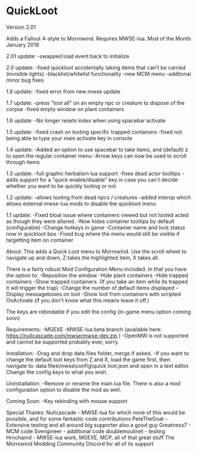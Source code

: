 # QuickLoot
Version 2.01

Adds a Fallout 4-style to Morrowind. Requires MWSE-lua.
Mod of the Month January 2019

2.01 update:
-swapped load event back to initialize

2.0 update:
-fixed quickloot accidentally taking items that can't be carried (invisible lights)
-blacklist/whitelist functionality
-new MCM menu
-additonal minor bug fixes

1.8 update:
-fixed error from new mwse update

1.7 update:
-press "loot all" on an empty npc or creature to dispose of the corpse
-fixed empty window on plant containers

1.6 update:
-No longer resets index when using spacebar activate

1.5 update:
-fixed crash on looting specific trapped containers
-fixed not being able to type your main activate key in console

1.4 update:
-Added an option to use spacebar to take items, and (default) z to open the regular container menu
-Arrow keys can now be used to scroll through items

1.3 update:
-full graphic herbalism lua support
-fixes dead actor tooltips
-adds support for a "quick enable/disable" key in case you can't decide whether you want to be quickly looting or not

1.2 update:
-allows looting from dead npcs / creatures
-added interop which allows external mwse-lua mods to disable the quickloot menu

1.1 update:
-Fixed bloat issue where containers viewed but not looted acted as though they were altered.
-Now hides container tooltips by default (configurable)
-Change hotkeys in game
-Container name and lock status now in quickloot box
-Fixed bug where the menu would still be visible if targetting item on container

About:
This adds a Quick Loot menu to Morrowind. Use the scroll wheel to navigate up and down, Z takes the highlighted item, X takes all.

There is a fairly robust Mod Configuration Menu included. 
In that you have the option to:
-Reposition the window
-Hide plant containers
-Hide trapped containers
-Show trapped containers. (If you take an item while its trapped it will trigger the trap)
-Change the number of default items displayed
-Display messageboxes on loot
-Show loot from containers with scripted OnActivate (if you don't know what this means leave it off.)

The keys are rebindable if you edit the config (in-game menu option coming soon)

Requirements:
-MGEXE
-MWSE-lua beta branch (available here: https://nullcascade.com/mwse/mwse-dev.zip )
-OpenMW is not supported and cannot be supported probably ever, sorry.

Installation:
-Drag and drop data files folder, merge if asked.
-If you want to change the default loot keys from Z and X, load the game first, 
then navigate to: data files\mwse\config\quick loot.json and open in a text editor. Change the config keys to what you wish.

Uninstallation:
-Remove or rename the main.lua file. There is also a mod configuration option to disable the mod as well.

Coming Soon:
-Key rebinding with mouse support

Special Thanks:
Nullcascade - MWSE-lua for which none of this would be possible, and for some fantastic code contributions
PeteTheGoat - Extensive testing and all around big supporter also a good guy
Greatness7 - MCM code
Svengineer - additional code
doublemoulinet - testing
Hrnchamd - MWSE-lua work, MGEXE, MCP, all of that great stuff
The Morrowind Modding Community Discord for all of its support
